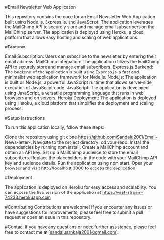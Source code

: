 #Email Newsletter Web Application

This repository contains the code for an Email Newsletter Web Application built using Node.js, Express.js, and JavaScript. The application leverages the MailChimp API to securely store and manage email subscribers on the MailChimp server. The application is deployed using Heroku, a cloud platform that allows easy hosting and scaling of web applications.

#Features

Email Subscription: Users can subscribe to the newsletter by entering their email address.
MailChimp Integration: The application utilizes the MailChimp API to securely store and manage email subscribers.
Express.js Backend: The backend of the application is built using Express.js, a fast and minimalist web application framework for Node.js.
Node.js: The application is built on Node.js, a powerful JavaScript runtime that allows server-side execution of JavaScript code.
JavaScript: The application is developed using JavaScript, a versatile programming language that runs in web browsers and on servers.
Heroku Deployment: The application is deployed using Heroku, a cloud platform that simplifies the deployment and scaling process.

#Setup Instructions

To run this application locally, follow these steps:

Clone the repository using git clone https://github.com/Sandalu2001/Email-News-letter-.
Navigate to the project directory: cd your-repo.
Install the dependencies by running npm install.
Create a MailChimp account and obtain an API key.
Set up a MailChimp audience to store the email subscribers.
Replace the placeholders in the code with your MailChimp API key and audience details.
Run the application using npm start.
Open your browser and visit http://localhost:3000 to access the application.

#Deployment

The application is deployed on Heroku for easy access and scalability. You can access the live version of the application at https://vast-stream-74233.herokuapp.com

#Contributing
Contributions are welcome! If you encounter any issues or have suggestions for improvements, please feel free to submit a pull request or open an issue in this repository.

#Contact
If you have any questions or need further assistance, please feel free to contact me at [sandalusankaja2001@gmail.com].
